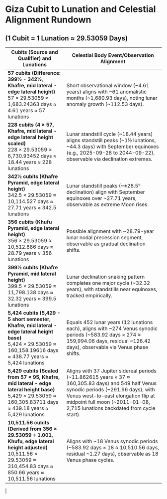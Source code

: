 # Giza Cubit to Lunation and Celestial Alignment Rundown

## (1 Cubit = 1 Lunation ≈ 29.53059 Days)

| **Cubits (Source and Qualifier) and Lunations** | **Celestial Body Event/Observation Alignment** |
|-----------------------------------------------|-----------------------------------------------|
| **57 cubits (Difference: 399½ - 342½, Khafre, mid lateral - edge lateral height)**<br>57 × 29.53059 ≈ 1,683.24363 days ≈ 4.61 years ≈ 57 lunations | Short observational window (~4.61 years) aligns with ~61 anomalistic months (~1,680.93 days), noting lunar anomaly growth (~112.53 days). |
| **228 cubits (4 × 57, Khafre, mid lateral - edge lateral height scaled)**<br>228 × 29.53059 ≈ 6,730.93452 days ≈ 18.44 years ≈ 228 lunations | Lunar standstill cycle (~18.44 years) aligns standstill peaks (~1½ lunations, ~44.3 days) with September equinoxes (e.g., 2025-09-28 to 2044-09-22), observable via declination extremes. |
| **342½ cubits (Khafre Pyramid, edge lateral height)**<br>342.5 × 29.53059 ≈ 10,114.527 days ≈ 27.71 years ≈ 342.5 lunations | Lunar standstill peaks (~±28.5° declination) align with September equinoxes over ~27.71 years, observable as extreme Moon rises. |
| **356 cubits (Khufu Pyramid, edge lateral height)**<br>356 × 29.53059 ≈ 10,512.886 days ≈ 28.79 years ≈ 356 lunations | Possible alignment with ~28.79-year lunar nodal precession segment, observable as gradual declination shifts. |
| **399½ cubits (Khafre Pyramid, mid lateral height)**<br>399.5 × 29.53059 ≈ 11,798.138 days ≈ 32.32 years ≈ 399.5 lunations | Lunar declination snaking pattern completes one major cycle (~32.32 years), with standstills near equinoxes, tracked empirically. |
| **5,424 cubits (5,429 - 5 short semester, Khafre, mid lateral - edge lateral height base)**<br>5,424 × 29.53059 ≈ 160,158.19616 days ≈ 438.77 years ≈ 5,424 lunations | Equals 452 lunar years (12 lunations each), aligns with ~274 Venus synodic periods (~583.92 days × 274 ≈ 159,994.08 days, residual ~126.42 days), observable via Venus phase shifts. |
| **5,429 cubits (Scaled from 57 × 95, Khafre, mid lateral - edge lateral height base)**<br>5,429 × 29.53059 ≈ 160,305.83711 days ≈ 439.18 years ≈ 5,429 lunations | Aligns with 37 Jupiter sidereal periods (~11.862615 years × 37 ≈ 160,305.83 days) and 549 half Venus synodic periods (~291.96 days), with Venus west-to-east elongation flip at midpoint full moon (~2011-01-08, 2,715 lunations backdated from cycle start). |
| **10,511.56 cubits (Derived from 356 × 29.53059 ÷ 1.001, Khufu, edge lateral height adjusted)**<br>10,511.56 × 29.53059 ≈ 310,454.83 days ≈ 850.66 years ≈ 10,511.56 lunations | Aligns with ~18 Venus synodic periods (~583.92 days × 18 ≈ 10,510.56 days, residual ~1.27 days), observable as 18 Venus phase cycles. |
| 
